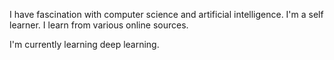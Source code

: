 I have fascination with computer science and artificial intelligence. 
I'm a self learner. I learn from various online sources.

I'm currently learning deep learning.

<!---
masab5/masab5 is a ✨ special ✨ repository because its `README.md` (this file) appears on your GitHub profile.
You can click the Preview link to take a look at your changes.
--->
